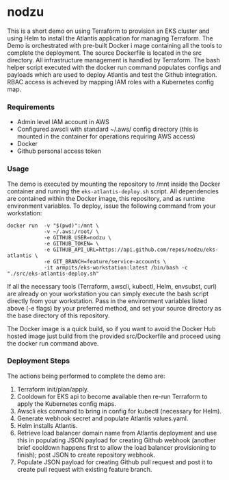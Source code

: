 # nodzu

This is a short demo on using Terraform to provision an EKS cluster and using Helm to install the Atlantis application for managing Terraform. The Demo is orchestrated with pre-built Docker i
mage containing all the tools to complete the deployment. The source Dockerfile is located in the src directory. All infrastructure management is handled by Terraform. The bash helper script
executed with the docker run command populates configs and payloads which are used to deploy Atlantis and test the Github integration. RBAC access is achieved by mapping IAM roles with a Kubernetes config map. 

### Requirements
- Admin level IAM account in AWS
- Configured awscli with standard ~/.aws/ config directory (this is mounted in the container for operations requiring AWS access)
- Docker
- Github personal access token

### Usage

The demo is executed by mounting the repository to /mnt inside the Docker container and running the `eks-atlantis-deploy.sh` script. All dependencies are contained within the Docker image, this repository, and as runtime environment variables. To deploy, issue the following command from your workstation:

```
docker run  -v "$(pwd)":/mnt \
            -v ~/.aws:/root/ \
            -e GITHUB_USER=nodzu \
            -e GITHUB_TOKEN= \
            -e GITHUB_API_URL=https://api.github.com/repos/nodzu/eks-atlantis \
            -e GIT_BRANCH=feature/service-accounts \
            -it armpits/eks-workstation:latest /bin/bash -c "./src/eks-atlantis-deploy.sh"
```

If all the necessary tools (Terraform, awscli, kubectl, Helm, envsubst, curl) are already on your workstation you can simply execute the bash script directly from your workstation. Pass in the environment variables listed above (-e flags) by your preferred method, and set your source directory as the base directory of this repository.  

The Docker image is a quick build, so if you want to avoid the Docker Hub hosted image just build from the provided src/Dockerfile and proceed using the docker run command above.  

### Deployment Steps

The actions being performed to complete the demo are:
1. Terraform init/plan/apply.
2. Cooldown for EKS api to become available then re-run Terraform to apply the Kubernetes config maps.
3. Awscli eks command to bring in config for kubectl (necessary for Helm).
4. Generate webhook secret and populate Atlantis values.yaml.
5. Helm installs Atlantis.
6. Retrieve load balancer domain name from Atlantis deployment and use this in populating JSON payload for creating Github webhook (another brief cooldown happens first to allow the load balancer provisioning to finish); post JSON to create repository webhook.
7. Populate JSON payload for creating Github pull request and post it to create pull request with existing feature branch.
